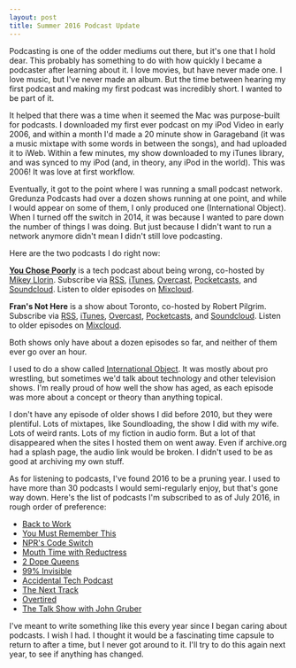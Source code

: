 ```yaml
---
layout: post
title: Summer 2016 Podcast Update
---
```


Podcasting is one of the odder mediums out there, but it's one that I hold dear. This probably has something to do with how quickly I became a podcaster after learning about it. I love movies, but have never made one. I love music, but I've never made an album.  But the time between hearing my first podcast and making my first podcast was incredibly short. I wanted to be part of it. 

It helped that there was a time when it seemed the Mac was purpose-built for podcasts. I downloaded my first ever podcast on my iPod Video in early 2006, and within a month I'd made a 20 minute show in Garageband (it was a music mixtape with some words in between the songs), and had uploaded it to iWeb. Within a few minutes, my show downloaded to my iTunes library, and was synced to my iPod (and, in theory, any iPod in the world). This was 2006! It was love at first workflow. 

Eventually, it got to the point where I was running a small podcast network. Gredunza Podcasts had over a dozen shows running at one point, and while I would appear on some of them, I only produced one (International Object). When I turned off the switch in 2014, it was because I wanted to pare down the number of things I was doing. But just because I didn't want to run a network anymore didn't mean I didn't still love podcasting.

Here are the two podcasts I do right now:

**[You Chose Poorly](http://youchosepoorlypodcast.tumblr.com)** is a tech podcast about being wrong, co-hosted by [Mikey Llorin](https://twitter.com/mikeyllorin). Subscribe via [RSS](http://feeds.feedburner.com/YouChosePoorly), [iTunes](https://itunes.apple.com/ca/podcast/you-chose-poorly/id1102649486?mt=22), [Overcast](https://overcast.fm/itunes1102649486/you-chose-poorly), [Pocketcasts](http://pca.st/1BfX), and [Soundcloud](https://soundcloud.com/youchosepoorly). Listen to older episodes on [Mixcloud](https://www.mixcloud.com/youchosepoorly/).

**Fran's Not Here** is a show about Toronto, co-hosted by Robert Pilgrim. Subscribe via [RSS](http://feeds.feedburner.com/Fransnothere), [iTunes](https://itunes.apple.com/ca/podcast/frans-not-here/id998122021?mt=2), [Overcast](https://overcast.fm/itunes998122021/frans-not-here), [Pocketcasts](http://pca.st/Lxwp), and [Soundcloud](https://soundcloud.com/fransnothere). Listen to older episodes on [Mixcloud](https://www.mixcloud.com/fransnothere/).

Both shows only have about a dozen episodes so far, and neither of them ever go over an hour. 

I used to do a show called [International Object](https://www.mixcloud.com/intlobject/). It was mostly about pro wrestling, but sometimes we'd talk about technology and other television shows. I'm really proud of how well the show has aged, as each episode was more about a concept or theory than anything topical. 

I don't have any episode of older shows I did before 2010, but they were plentiful. Lots of mixtapes, like Soundloading, the show I did with my wife. Lots of weird rants. Lots of my fiction in audio form. But a lot of that disappeared when the sites I hosted them on went away. Even if archive.org had a splash page, the audio link would be broken. I didn't used to be as good at archiving my own stuff. 

As for listening to podcasts, I've found 2016 to be a pruning year. I used to have more than 30 podcasts I would semi-regularly enjoy, but that's gone way down. Here's the list of podcasts I'm subscribed to as of July 2016, in rough order of preference:

- [Back to Work](http://5by5.tv/b2w)
- [You Must Remember This](http://www.youmustrememberthispodcast.com/)
- [NPR's Code Switch](http://www.npr.org/sections/codeswitch/)
- [Mouth Time with Reductress](https://soundcloud.com/reductress)
- [2 Dope Queens](http://www.wnyc.org/shows/dopequeens/episodes)
- [99% Invisible](http://99percentinvisible.org/)
- [Accidental Tech Podcast](http://atp.fm/)
- [The Next Track](https://overcast.fm/itunes1116242606/the-next-track-a-podcast-about-how-people-listen-to-music-today)
- [Overtired](http://www.esn.fm/overtired/)
- [The Talk Show with John Gruber](http://daringfireball.net/thetalkshow/)

I've meant to write something like this every year since I began caring about podcasts. I wish I had. I thought it would be a fascinating time capsule to return to after a time, but I never got around to it. I'll try to do this again next year, to see if anything has changed. 
